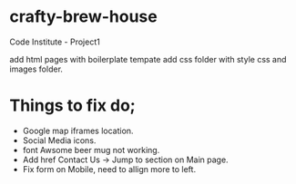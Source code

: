 # crafty-brew-house
Code Institute - Project1

add html pages with boilerplate tempate add css folder with style css and images folder.


# Things to fix do; 
- Google map iframes location.
- Social Media icons.
- font Awsome beer mug not working.
- Add href Contact Us -> Jump to section on Main page.
- Fix form on Mobile, need to allign more to left.
